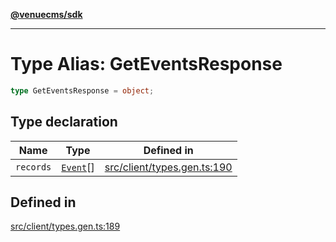 [**@venuecms/sdk**](../Index.md)

***

# Type Alias: GetEventsResponse

```ts
type GetEventsResponse = object;
```

## Type declaration

| Name | Type | Defined in |
| ------ | ------ | ------ |
| `records` | [`Event`](Event.md)[] | [src/client/types.gen.ts:190](https://github.com/venuecms/sdk/blob/97b5dd87028768348fc162149733841fcbf81c7e/src/client/types.gen.ts#L190) |

## Defined in

[src/client/types.gen.ts:189](https://github.com/venuecms/sdk/blob/97b5dd87028768348fc162149733841fcbf81c7e/src/client/types.gen.ts#L189)
